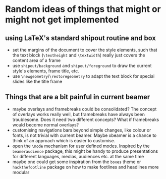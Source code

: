 # Random ideas of things that might or might not get implemented

## using LaTeX's standard shipout routine and box
- set the margins of the document to cover the style elements, such that the
    text block (`\textheight` and `\textwidth`) really just covers the content
    area of a frame
- use `shipout/background` and `shipout/foreground` to draw the current style's
    elements, frame title, etc.
- use `\newgeometry`/`\restoregeometry` to adapt the text block for special
    slides like the title frame

## Things that are a bit painful in current beamer

- maybe overlays and framebreaks could be consolidated? The concept of overlays works really well, but framebreaks have always been troublesome. Does it need two different concepts? What if framebreaks would become normal overlays?
- customising navigations bars beyond simple changes, like colour or fonts, is not trivial with current beamer. Maybe xbeamer is a chance to think of an approach which is easier to customise.
- open the `\mode` mechanism for user defined modes. Inspired by the `beameraudience` package, this might be handy to produce presentations for different languages, medias, audiences etc. at the same time
- maybe one could get some inspiration from the `boxes` theme or `hackthefootline` package on how to make footlines and headlines more modular 



